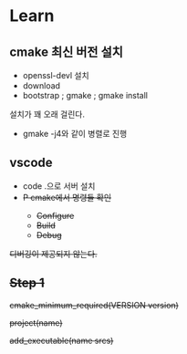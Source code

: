 # Learn 

## cmake 최신 버전 설치 

* openssl-devl 설치 
* download 
* bootstrap ; gmake ; gmake install 

설치가 꽤 오래 걸린다.

* gmake -j4와 같이 병렬로 진행

## vscode 

* code .으로 서버 설치 
* <C><S>P cmake에서 명령들 확인 
  - Configure 
  - Build 
  - Debug 

디버깅이 제공되지 않는다. 

## Step 1

cmake_minimum_required(VERSION version)

project(name)

add_executable(name srcs)


